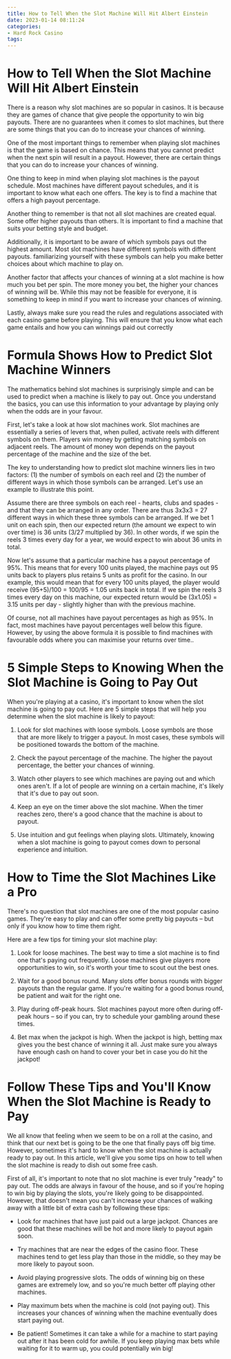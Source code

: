 ```yaml
---
title: How to Tell When the Slot Machine Will Hit Albert Einstein 
date: 2023-01-14 08:11:24
categories:
- Hard Rock Casino
tags:
---
```



#  How to Tell When the Slot Machine Will Hit Albert Einstein 

There is a reason why slot machines are so popular in casinos. It is because they are games of chance that give people the opportunity to win big payouts. There are no guarantees when it comes to slot machines, but there are some things that you can do to increase your chances of winning.

One of the most important things to remember when playing slot machines is that the game is based on chance. This means that you cannot predict when the next spin will result in a payout. However, there are certain things that you can do to increase your chances of winning.

One thing to keep in mind when playing slot machines is the payout schedule. Most machines have different payout schedules, and it is important to know what each one offers. The key is to find a machine that offers a high payout percentage.

Another thing to remember is that not all slot machines are created equal. Some offer higher payouts than others. It is important to find a machine that suits your betting style and budget.

Additionally, it is important to be aware of which symbols pays out the highest amount. Most slot machines have different symbols with different payouts. familiarizing yourself with these symbols can help you make better choices about which machine to play on.

Another factor that affects your chances of winning at a slot machine is how much you bet per spin. The more money you bet, the higher your chances of winning will be. While this may not be feasible for everyone, it is something to keep in mind if you want to increase your chances of winning.

Lastly, always make sure you read the rules and regulations associated with each casino game before playing. This will ensure that you know what each game entails and how you can winnings paid out correctly

#  Formula Shows How to Predict Slot Machine Winners 
The mathematics behind slot machines is surprisingly simple and can be used to predict when a machine is likely to pay out. Once you understand the basics, you can use this information to your advantage by playing only when the odds are in your favour.

First, let's take a look at how slot machines work. Slot machines are essentially a series of levers that, when pulled, activate reels with different symbols on them. Players win money by getting matching symbols on adjacent reels. The amount of money won depends on the payout percentage of the machine and the size of the bet.

The key to understanding how to predict slot machine winners lies in two factors: (1) the number of symbols on each reel and (2) the number of different ways in which those symbols can be arranged. Let's use an example to illustrate this point.

Assume there are three symbols on each reel - hearts, clubs and spades - and that they can be arranged in any order. There are thus 3x3x3 = 27 different ways in which these three symbols can be arranged. If we bet 1 unit on each spin, then our expected return (the amount we expect to win over time) is 36 units (3/27 multiplied by 36). In other words, if we spin the reels 3 times every day for a year, we would expect to win about 36 units in total.

Now let's assume that a particular machine has a payout percentage of 95%. This means that for every 100 units played, the machine pays out 95 units back to players plus retains 5 units as profit for the casino. In our example, this would mean that for every 100 units played, the player would receive (95+5)/100 = 100/95 = 1.05 units back in total. If we spin the reels 3 times every day on this machine, our expected return would be (3x1.05) = 3.15 units per day - slightly higher than with the previous machine.

Of course, not all machines have payout percentages as high as 95%. In fact, most machines have payout percentages well below this figure. However, by using the above formula it is possible to find machines with favourable odds where you can maximise your returns over time..

#  5 Simple Steps to Knowing When the Slot Machine is Going to Pay Out 

When you're playing at a casino, it's important to know when the slot machine is going to pay out. Here are 5 simple steps that will help you determine when the slot machine is likely to payout:

1. Look for slot machines with loose symbols. Loose symbols are those that are more likely to trigger a payout. In most cases, these symbols will be positioned towards the bottom of the machine.

2. Check the payout percentage of the machine. The higher the payout percentage, the better your chances of winning.

3. Watch other players to see which machines are paying out and which ones aren't. If a lot of people are winning on a certain machine, it's likely that it's due to pay out soon.

4. Keep an eye on the timer above the slot machine. When the timer reaches zero, there's a good chance that the machine is about to payout.

5. Use intuition and gut feelings when playing slots. Ultimately, knowing when a slot machine is going to payout comes down to personal experience and intuition.

#  How to Time the Slot Machines Like a Pro 

There's no question that slot machines are one of the most popular casino games. They're easy to play and can offer some pretty big payouts – but only if you know how to time them right.

Here are a few tips for timing your slot machine play:

1. Look for loose machines. The best way to time a slot machine is to find one that's paying out frequently. Loose machines give players more opportunities to win, so it's worth your time to scout out the best ones.

2. Wait for a good bonus round. Many slots offer bonus rounds with bigger payouts than the regular game. If you're waiting for a good bonus round, be patient and wait for the right one.

3. Play during off-peak hours. Slot machines payout more often during off-peak hours – so if you can, try to schedule your gambling around these times.

4. Bet max when the jackpot is high. When the jackpot is high, betting max gives you the best chance of winning it all. Just make sure you always have enough cash on hand to cover your bet in case you do hit the jackpot!

#  Follow These Tips and You'll Know When the Slot Machine is Ready to Pay

We all know that feeling when we seem to be on a roll at the casino, and think that our next bet is going to be the one that finally pays off big time. However, sometimes it's hard to know when the slot machine is actually ready to pay out. In this article, we'll give you some tips on how to tell when the slot machine is ready to dish out some free cash.

First of all, it's important to note that no slot machine is ever truly "ready" to pay out. The odds are always in favour of the house, and so if you're hoping to win big by playing the slots, you're likely going to be disappointed. However, that doesn't mean you can't increase your chances of walking away with a little bit of extra cash by following these tips:

- Look for machines that have just paid out a large jackpot. Chances are good that these machines will be hot and more likely to payout again soon.

- Try machines that are near the edges of the casino floor. These machines tend to get less play than those in the middle, so they may be more likely to payout soon.

- Avoid playing progressive slots. The odds of winning big on these games are extremely low, and so you're much better off playing other machines.

- Play maximum bets when the machine is cold (not paying out). This increases your chances of winning when the machine eventually does start paying out.

- Be patient! Sometimes it can take a while for a machine to start paying out after it has been cold for awhile. If you keep playing max bets while waiting for it to warm up, you could potentially win big!